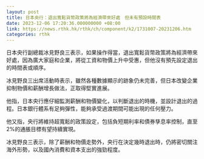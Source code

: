 ```yaml
---
layout: post
title: 日本央行：退出寬鬆貨幣政策將為經濟帶來好處　但未有預設時間表
date: 2023-12-06 17:20:36.000000000 +08:00
link: https://news.rthk.hk/rthk/ch/component/k2/1731007-20231206.htm
categories: rthk
---
```


日本央行副總裁冰見野良三表示，如果操作得當，退出寬鬆貨幣政策將為經濟帶來好處，因為廣大家庭和企業，將從工資和物價上升中受惠，但他沒有預先設定退出的時間表或順序。

冰見野良三出席活動時表示，雖然各種數據顯示的跡象仍未完善，但日本改變企業抑制物價和薪酬增長做法，正取得堅實進展。

他指，日本央行應仔細監測薪酬和物價變化，以判斷退出的時機，並設計退出的過程。日本銀行體系有足夠彈性，能夠承受過渡期間可能出現的任何壓力。

他又指，央行將維持超寬鬆的政策設定，包括負短期利率和債券孳息率控制，直至2%的通脹目標有望持續實現。

冰見野良三表示，除了薪酬和物價走勢外，央行在決定幾時退出時，仍將密切關注海外形勢，以及國內消費和資本支出的強勁程度。
